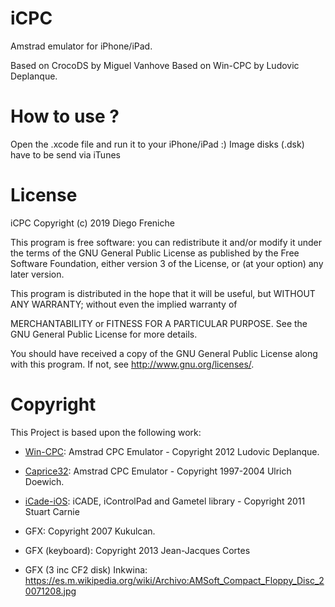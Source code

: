 iCPC
=======

Amstrad emulator for iPhone/iPad.

Based on CrocoDS by Miguel Vanhove
Based on Win-CPC by Ludovic Deplanque.

How to use ?
============

Open the .xcode file and run it to your iPhone/iPad :)
Image disks (.dsk) have to be send via iTunes

License
=======

iCPC Copyright (c) 2019 Diego Freniche

This program is free software: you can redistribute it and/or modify it under the terms of the GNU General Public License as published by the Free Software Foundation, either version 3 of the License, or (at your option) any later version.

This program is distributed in the hope that it will be useful, but WITHOUT ANY WARRANTY; without even the implied warranty of

MERCHANTABILITY or FITNESS FOR A PARTICULAR PURPOSE. See the GNU General Public License for more details.

You should have received a copy of the GNU General Public License along with this program. If not, see http://www.gnu.org/licenses/.

Copyright
=========
This Project is based upon the following work:

- [Win-CPC](http://demoniak-contrib.forumactif.com "Win-CPC"): Amstrad CPC Emulator - Copyright 2012 Ludovic Deplanque.
- [Caprice32](https://sourceforge.net/projects/caprice32/ "Caprice32"): Amstrad CPC Emulator - Copyright 1997-2004 Ulrich Doewich.
- [iCade-iOS](https://github.com/scarnie/iCade-iOS "iCade-iOS"): iCADE, iControlPad and Gametel library - Copyright 2011 Stuart Carnie
- GFX: Copyright 2007 Kukulcan.
- GFX (keyboard): Copyright 2013 Jean-Jacques Cortes


- GFX (3 inc CF2 disk) Inkwina: https://es.m.wikipedia.org/wiki/Archivo:AMSoft_Compact_Floppy_Disc_20071208.jpg



